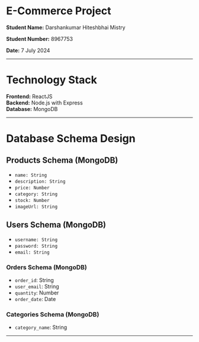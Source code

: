# **E-Commerce Project**

**Student Name:** Darshankumar Hiteshbhai Mistry

**Student Number:** 8967753

**Date:** 7 July 2024

------------------------------------------------------------------------------------

# Technology Stack

**Frontend:** ReactJS  
**Backend:** Node.js with Express  
**Database:** MongoDB 

-------------------------------------------------------------------------------------

# Database Schema Design

## Products Schema (MongoDB)
- `name: String`
- `description: String`
- `price: Number`
- `category: String`
- `stock: Number`
- `imageUrl: String`

## Users Schema (MongoDB)
- `username: String`
- `password: String`
- `email: String`

### Orders Schema (MongoDB)
- `order_id`: String
- `user_email`: String
- `quantity`: Number
- `order_date`: Date

### Categories Schema (MongoDB)
- `category_name`: String

-------------------------------------------------------------------------------------

